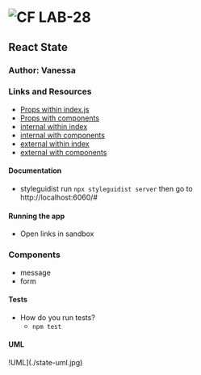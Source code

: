 ![CF](http://i.imgur.com/7v5ASc8.png) LAB-28
=================================================

## React State

### Author: Vanessa

### Links and Resources
* [Props within index.js](https://codesandbox.io/s/v3w7m9xzrl)
* [Props with components](https://codesandbox.io/s/1olzmnpn9q)
* [internal within index](https://codesandbox.io/s/j4w09oqr35)
* [internal with components](https://codesandbox.io/s/72rooy5k76)
* [external within index](https://codesandbox.io/s/j4w09oqr35)
* [external with components](https://codesandbox.io/s/72rooy5k76)

#### Documentation
* styleguidist 
    run `npx styleguidist server`
    then go to http://localhost:6060/#

#### Running the app
* Open links in sandbox

### Components
* message
* form

#### Tests
* How do you run tests?
  * `npm test`


#### UML
!UML](./state-uml.jpg)
